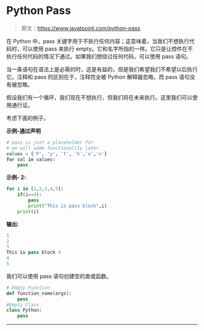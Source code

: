 # Python Pass

> 原文：<https://www.javatpoint.com/python-pass>

在 Python 中，pass 关键字用于不执行任何内容；这意味着，当我们不想执行代码时，可以使用 pass 来执行 empty。它和名字所指的一样。它只是让控件在不执行任何代码的情况下通过。如果我们想绕过任何代码，可以使用 pass 语句。

当一条语句在语法上是必需的时，这是有益的，但是我们希望我们不希望以后执行它。注释和 pass 的区别在于，注释完全被 Python 解释器忽略，而 pass 语句没有被忽略。

假设我们有一个循环，我们现在不想执行，但我们将在未来执行。这里我们可以使用通行证。

考虑下面的例子。

**示例-通过声明**

```py
# pass is just a placeholder for
# we will adde functionality later.
values = {'P', 'y', 't', 'h','o','n'}
for val in values:
    pass

```

**示例- 2:**

```py
for i in [1,2,3,4,5]: 
    if(i==4):
        pass
        print("This is pass block",i)
    print(i)

```

**输出:**

```py
1
2
3
This is pass block 4
4
5

```

我们可以使用 pass 语句创建空的类或函数。

```py
# Empty Function
def function_name(args):
    pass
#Empty Class
class Python:
    pass

```

* * *